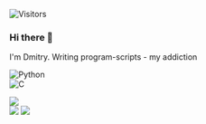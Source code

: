 ![Visitors](https://api.visitorbadge.io/api/visitors?path=https%3A%2F%2Fgithub.com%m1croslash%m1croslash&countColor=%23263759)

### Hi there 👋
I'm Dmitry. Writing program-scripts - my addiction

![Python](https://img.shields.io/badge/-Python-3776AB?style=flat&logo=python&logoColor=white)  
![C](https://img.shields.io/badge/-C-00599C?style=flat&logo=c&logoColor=white)


[![](https://github.com/m1crosslash/m1croslash/raw/master/profile-summary-card-output/dracula/0-profile-details.svg)](https://github.com/m1croslash)  
[![](https://github-readme-stats.vercel.app/api?username=m1ccroslash&show_icons=true&theme=radical&hide_title=1&include_all_commits=true)](https://github.com/m1croslash)
[![](https://github.com/m1croslash/m1croslash/raw/master/profile-summary-card-output/dracula/1-repos-per-language.svg)](https://github.com/m1croslash)
